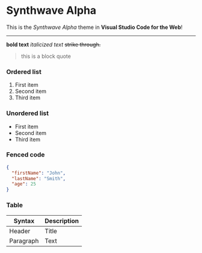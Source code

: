 # Synthwave Alpha

This is the *Synthwave Alpha* theme in **Visual Studio Code for the Web**!

---

**bold text** *italicized text* ~~strike through.~~

> this is a block quote


### Ordered list

1. First item
2. Second item
3. Third item

### Unordered list

- First item
- Second item
- Third item

### Fenced code

```json
{
  "firstName": "John",
  "lastName": "Smith",
  "age": 25
}
```


### Table

| Syntax | Description |
| ----------- | ----------- |
| Header | Title |
| Paragraph | Text |

